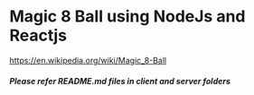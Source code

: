# Magic 8 Ball using NodeJs and Reactjs
https://en.wikipedia.org/wiki/Magic_8-Ball

##### Please refer README.md files in client and server folders  

